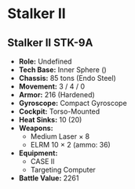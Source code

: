 # Stalker II
## Stalker II STK-9A
- **Role:** Undefined
- **Tech Base:** Inner Sphere ()
- **Chassis:** 85 tons (Endo Steel)
- **Movement:** 3 / 4 / 0
- **Armor:** 216 (Hardened)
- **Gyroscope:** Compact Gyroscope
- **Cockpit:** Torso-Mounted
- **Heat Sinks:** 10 (20)
- **Weapons:**
  - Medium Laser × 8
  - ELRM 10 × 2 (ammo: 36)
- **Equipment:**
  - CASE II
  - Targeting Computer
- **Battle Value:** 2261

